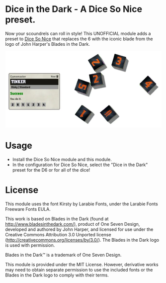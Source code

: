 # Dice in the Dark - A Dice So Nice preset.
Now your scoundrels can roll in style! This UNOFFICIAL module adds a preset to [Dice So Nice](https://foundryvtt.com/packages/dice-so-nice/) that replaces the 6 with the iconic blade from the logo of John Harper's Blades in the Dark.

![preview](readme-images/preview.webp)

# Usage
* Install the Dice So Nice module and this module.
* In the configuration for Dice So Nice, select the "Dice in the Dark" preset for the D6 or for all of the dice!

# License
This module uses the font Kirsty by Larabie Fonts, under the Larabie Fonts Freeware Fonts EULA.

This work is based on Blades in the Dark (found at http://www.bladesinthedark.com/), product of One Seven Design, developed and authored by John Harper, and licensed for use under the Creative Commons Attribution 3.0 Unported license (http://creativecommons.org/licenses/by/3.0/). The Blades in the Dark logo is used with permission.

Blades in the Dark™ is a trademark of One Seven Design.

This module is provided under the MIT License. However, derivative works may need to obtain separate permission to use the included fonts or the Blades in the Dark logo to comply with their terms.

